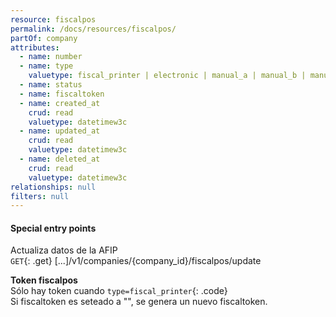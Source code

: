 ```yaml
---
resource: fiscalpos
permalink: /docs/resources/fiscalpos/
partOf: company
attributes:
  - name: number
  - name: type
    valuetype: fiscal_printer | electronic | manual_a | manual_b | manual_c | manual_e
  - name: status
  - name: fiscaltoken
  - name: created_at
    crud: read
    valuetype: datetimew3c
  - name: updated_at
    crud: read
    valuetype: datetimew3c
  - name: deleted_at
    crud: read
    valuetype: datetimew3c
relationships: null
filters: null
---
```


#### Special entry points
Actualiza datos de la AFIP  
`GET`{: .get} [...]/v1/companies/{company_id}/fiscalpos/update

**Token fiscalpos**  
Sólo hay token cuando `type=fiscal_printer`{: .code}  
Si fiscaltoken es seteado a "", se genera un nuevo fiscaltoken.
